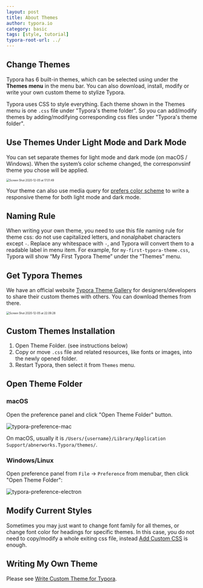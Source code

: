 ```yaml
---
layout: post
title: About Themes
author: typora.io
category: basic
tags: [style, tutorial]
typora-root-url: ../
---
```


## Change Themes

Typora has 6 built-in themes, which can be selected using under the **Themes menu** in the menu bar. You can also download, install, modify or write your own custom theme to stylize Typora.

Typora uses CSS to style everything. Each theme shown in the Themes menu is one `.css` file under "Typora's theme folder". So you can add/modify themes by adding/modifying corresponding css files under "Typora's theme folder".

## Use Themes Under Light Mode and Dark Mode

You can set separate themes for light mode and dark mode (on macOS / Windows). When the system’s color scheme changed, the corresponvsinf theme you chose will be applied.

<img src="/media/new-97/Screen Shot 2020-12-05 at 17.01.49.png" alt="Screen Shot 2020-12-05 at 17.01.49" style="zoom:50%;" />

Your theme can also use media query for [prefers color scheme](https://developer.mozilla.org/docs/Web/CSS/@media/prefers-color-scheme) to write a responsive theme for both light mode and dark mode.

## Naming Rule

When writing your own theme, you need to use this file naming rule for theme css: do not use capitalized letters, and nonalphabet characters except `-`. Replace any whitespace with `-`, and Typora will convert them to a readable label in menu item. For example, for `my-first-typora-theme.css`, Typora will show “My First Typora Theme” under the “Themes” menu.

## Get Typora Themes

We have an official website [Typora Theme Gallery](http://theme.typora.io) for designers/developers to share their custom themes with others. You can download themes from there.

<img src="/media/new-97/Screen Shot 2020-12-05 at 22.09.28.png" alt="Screen Shot 2020-12-05 at 22.09.28" style="zoom:50%;" />

## Custom Themes Installation

1. Open Theme Folder. (see instructions below)
2. Copy or move `.css` file and related resources, like fonts or images, into the newly opened folder.
3. Restart Typora, then select it from `Themes` menu.

## Open Theme Folder

### macOS

Open the preference panel and click "Open Theme Folder" button.

![typora-preference-mac](/media/about-themes/Snip20160921_1.png)

On macOS, usually it is `/Users/{username}/Library/Application Support/abnerworks.Typora/themes/`.

### Windows/Linux

Open preference panel from `File` → `Preference` from menubar, then click "Open Theme Folder":

![typora-preference-electron](/media/about-themes/Snip20160921_2.png)

## Modify Current Styles

Sometimes you may just want to change font family for all themes, or change font color for headings for specific themes. In this case, you do not need to copy/modify a whole exiting css file, instead [Add Custom CSS](/Add-Custom-CSS/) is enough.

## Writing My Own Theme

Please see [Write Custom Theme for Typora](http://theme.typora.io/doc/Write-Custom-Theme/).
